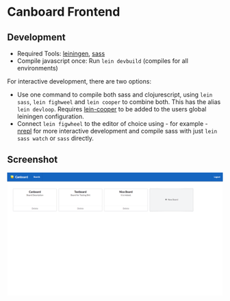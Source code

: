 # Canboard Frontend

## Development
- Required Tools: [leiningen](https://leiningen.org/), [sass](http://sass-lang.com/install)
- Compile javascript once: Run `lein devbuild` (compiles for all environments)

For interactive development, there are two options:
* Use one command to compile both sass and clojurescript, using `lein
  sass`, `lein fighweel` and `lein cooper` to combine both. This has
  the alias `lein devloop`.
  Requires [lein-cooper](https://github.com/kouphax/lein-cooper) to be
  added to the users global leiningen configuration.
* Connect `lein figwheel` to the editor of choice using - for
  example -
  [nrepl](https://github.com/bhauman/lein-figwheel/wiki/Using-the-Figwheel-REPL-within-NRepl) for
  more interactive development and compile sass with just `lein sass
  watch` or `sass` directly.



## Screenshot
![Screenshot](resources/dev/screenshot1.png)
